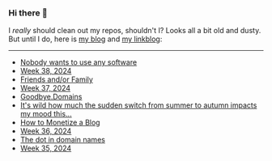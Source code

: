 ### Hi there 👋

I _really_ should clean out my repos, shouldn't I? Looks all a bit old and dusty. But until I do, here is [my blog](https://lostfocus.de/) and [my linkblog](https://dominikschwind.com/links):

--- 

<!-- POST-LIST:START -->
- [Nobody wants to use any software](https://www.characterworks.co/blog/nobody-wants-to-use-any-software)
- [Week 38, 2024](https://lostfocus.de/2024/09/22/week-38-2024/)
- [Friends and/or Family](https://lostfocus.de/2024/09/17/friends-and-or-family/)
- [Week 37, 2024](https://lostfocus.de/2024/09/17/week-37-2024/)
- [Goodbye.Domains](https://goodbye.domains/)
- [It&#39;s wild how much the sudden switch from summer to autumn impacts my mood this…](https://lostfocus.de/2024/09/10/233253/)
- [How to Monetize a Blog](https://modem.io/blog/blog-monetization/)
- [Week 36, 2024](https://lostfocus.de/2024/09/08/week-36-2024/)
- [The dot in domain names](https://jpmens.net/2024/09/04/the-dot-in-domain-names/)
- [Week 35, 2024](https://lostfocus.de/2024/09/05/week-35-2024/)
<!-- POST-LIST:END -->

<!--
**lostfocus/lostfocus** is a ✨ _special_ ✨ repository because its `README.md` (this file) appears on your GitHub profile.

Here are some ideas to get you started:

- 🔭 I’m currently working on ...
- 🌱 I’m currently learning ...
- 👯 I’m looking to collaborate on ...
- 🤔 I’m looking for help with ...
- 💬 Ask me about ...
- 📫 How to reach me: ...
- 😄 Pronouns: ...
- ⚡ Fun fact: ...
-->
